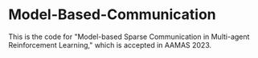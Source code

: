 # Model-Based-Communication

This is the code for "Model-based Sparse Communication in Multi-agent Reinforcement Learning," which is accepted in AAMAS 2023.
